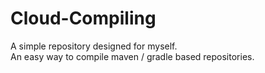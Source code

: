# Cloud-Compiling

A simple repository designed for myself.  
An easy way to compile maven / gradle based repositories.
